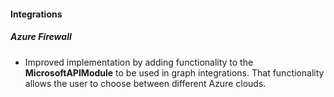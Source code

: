 
#### Integrations

##### Azure Firewall

- Improved implementation by adding functionality to the **MicrosoftAPIModule** to be used in graph integrations. That functionality allows the user to choose between different Azure clouds.
